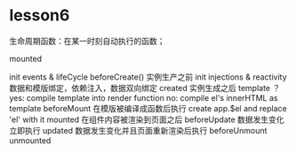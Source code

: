 # lesson6

生命周期函数：在某一时刻自动执行的函数；

mounted

init events & lifeCycle
beforeCreate() 实例生产之前
init injections & reactivity 数据和模版绑定，依赖注入，数据双向绑定
created 实例生成之后
template ？
yes: compile template into render function
no: compile el's innerHTML as template
beforeMount 在模版被编译成函数后执行
create app.$el and replace 'el' with it
mounted 在组件内容被渲染到页面之后
beforeUpdate 数据发生变化立即执行
updated 数据发生变化并且页面重新渲染后执行
beforeUnmount
unmounted
